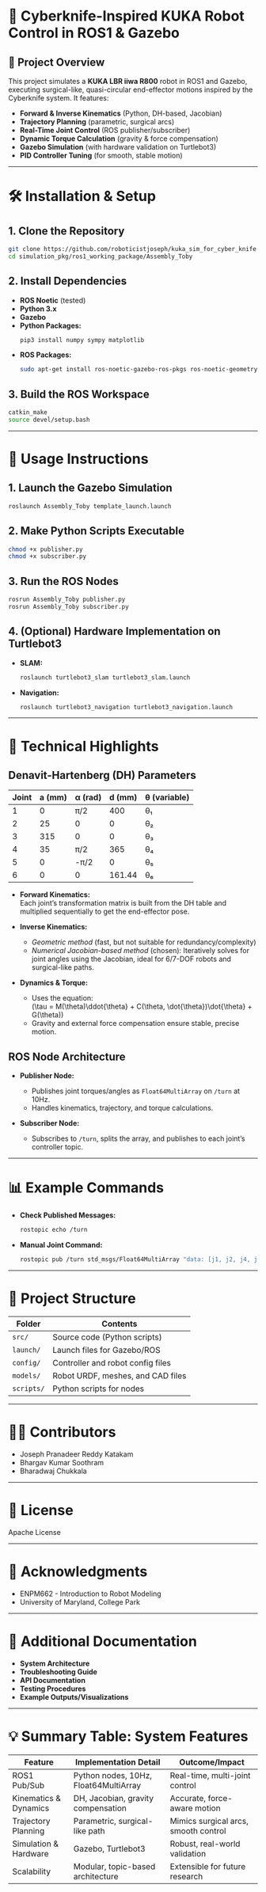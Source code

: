 # 🦾 Cyberknife-Inspired KUKA Robot Control in ROS1 & Gazebo

## 🚀 Project Overview

This project simulates a **KUKA LBR iiwa R800** robot in ROS1 and Gazebo, executing surgical-like, quasi-circular end-effector motions inspired by the Cyberknife system. It features:

- **Forward & Inverse Kinematics** (Python, DH-based, Jacobian)
- **Trajectory Planning** (parametric, surgical arcs)
- **Real-Time Joint Control** (ROS publisher/subscriber)
- **Dynamic Torque Calculation** (gravity & force compensation)
- **Gazebo Simulation** (with hardware validation on Turtlebot3)
- **PID Controller Tuning** (for smooth, stable motion)

---

# 🛠️ Installation & Setup

## 1. Clone the Repository

```bash
git clone https://github.com/roboticistjoseph/kuka_sim_for_cyber_knife.git
cd simulation_pkg/ros1_working_package/Assembly_Toby
```

## 2. Install Dependencies

- **ROS Noetic** (tested)
- **Python 3.x**
- **Gazebo**
- **Python Packages:**
  ```bash
  pip3 install numpy sympy matplotlib
  ```
- **ROS Packages:**
  ```bash
  sudo apt-get install ros-noetic-gazebo-ros-pkgs ros-noetic-geometry-msgs ros-noetic-std-msgs
  ```

## 3. Build the ROS Workspace

```bash
catkin_make
source devel/setup.bash
```

---

# 🤖 Usage Instructions

## 1. Launch the Gazebo Simulation

```bash
roslaunch Assembly_Toby template_launch.launch
```

## 2. Make Python Scripts Executable

```bash
chmod +x publisher.py
chmod +x subscriber.py
```

## 3. Run the ROS Nodes

```bash
rosrun Assembly_Toby publisher.py
rosrun Assembly_Toby subscriber.py
```

## 4. (Optional) Hardware Implementation on Turtlebot3

- **SLAM:**
  ```bash
  roslaunch turtlebot3_slam turtlebot3_slam.launch
  ```
- **Navigation:**
  ```bash
  roslaunch turtlebot3_navigation turtlebot3_navigation.launch
  ```

---

# 🧠 Technical Highlights

## Denavit-Hartenberg (DH) Parameters

| Joint | a (mm) | α (rad) | d (mm) | θ (variable) |
|-------|--------|---------|--------|--------------|
| 1     | 0      | π/2     | 400    | θ₁           |
| 2     | 25     | 0       | 0      | θ₂           |
| 3     | 315    | 0       | 0      | θ₃           |
| 4     | 35     | π/2     | 365    | θ₄           |
| 5     | 0      | -π/2    | 0      | θ₅           |
| 6     | 0      | 0       | 161.44 | θ₆           |

- **Forward Kinematics:**  
  Each joint’s transformation matrix is built from the DH table and multiplied sequentially to get the end-effector pose.

- **Inverse Kinematics:**  
  - *Geometric method* (fast, but not suitable for redundancy/complexity)
  - *Numerical Jacobian-based method* (chosen): Iteratively solves for joint angles using the Jacobian, ideal for 6/7-DOF robots and surgical-like paths.

- **Dynamics & Torque:**  
  - Uses the equation:  
    \(\tau = M(\theta)\ddot{\theta} + C(\theta, \dot{\theta})\dot{\theta} + G(\theta)\)
  - Gravity and external force compensation ensure stable, precise motion.

## ROS Node Architecture

- **Publisher Node:**  
  - Publishes joint torques/angles as `Float64MultiArray` on `/turn` at 10Hz.
  - Handles kinematics, trajectory, and torque calculations.

- **Subscriber Node:**  
  - Subscribes to `/turn`, splits the array, and publishes to each joint’s controller topic.

---

# 📊 Example Commands

- **Check Published Messages:**
  ```bash
  rostopic echo /turn
  ```
- **Manual Joint Command:**
  ```bash
  rostopic pub /turn std_msgs/Float64MultiArray "data: [j1, j2, j4, j5, j6, j7]"
  ```

---

# 📁 Project Structure

| Folder      | Contents                                 |
|-------------|------------------------------------------|
| `src/`      | Source code (Python scripts)             |
| `launch/`   | Launch files for Gazebo/ROS              |
| `config/`   | Controller and robot config files        |
| `models/`   | Robot URDF, meshes, and CAD files        |
| `scripts/`  | Python scripts for nodes                 |

---

# 👩‍💻 Contributors

- Joseph Pranadeer Reddy Katakam
- Bhargav Kumar Soothram
- Bharadwaj Chukkala

---

# 📜 License

Apache License

---

# 🙏 Acknowledgments

- ENPM662 - Introduction to Robot Modeling  
- University of Maryland, College Park

---

# 📝 Additional Documentation

- **System Architecture**
- **Troubleshooting Guide**
- **API Documentation**
- **Testing Procedures**
- **Example Outputs/Visualizations**

---

# 💡 Summary Table: System Features

| Feature                | Implementation Detail                        | Outcome/Impact                        |
|------------------------|----------------------------------------------|---------------------------------------|
| ROS1 Pub/Sub           | Python nodes, 10Hz, Float64MultiArray        | Real-time, multi-joint control        |
| Kinematics & Dynamics  | DH, Jacobian, gravity compensation           | Accurate, force-aware motion          |
| Trajectory Planning    | Parametric, surgical-like path               | Mimics surgical arcs, smooth control  |
| Simulation & Hardware  | Gazebo, Turtlebot3                           | Robust, real-world validation         |
| Scalability            | Modular, topic-based architecture            | Extensible for future research        |
